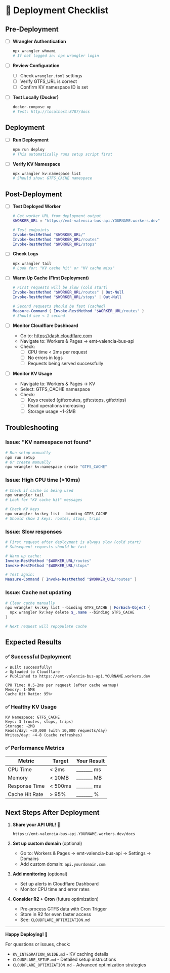 # 🚀 Deployment Checklist

## Pre-Deployment

- [ ] **Wrangler Authentication**
  ```powershell
  npx wrangler whoami
  # If not logged in: npx wrangler login
  ```

- [ ] **Review Configuration**
  - [ ] Check `wrangler.toml` settings
  - [ ] Verify GTFS_URL is correct
  - [ ] Confirm KV namespace ID is set

- [ ] **Test Locally (Docker)**
  ```powershell
  docker-compose up
  # Test: http://localhost:8787/docs
  ```

## Deployment

- [ ] **Run Deployment**
  ```powershell
  npm run deploy
  # This automatically runs setup script first
  ```

- [ ] **Verify KV Namespace**
  ```powershell
  npx wrangler kv:namespace list
  # Should show: GTFS_CACHE namespace
  ```

## Post-Deployment

- [ ] **Test Deployed Worker**
  ```powershell
  # Get worker URL from deployment output
  $WORKER_URL = "https://emt-valencia-bus-api.YOURNAME.workers.dev"
  
  # Test endpoints
  Invoke-RestMethod "$WORKER_URL/"
  Invoke-RestMethod "$WORKER_URL/routes"
  Invoke-RestMethod "$WORKER_URL/stops"
  ```

- [ ] **Check Logs**
  ```powershell
  npx wrangler tail
  # Look for: "KV cache hit" or "KV cache miss"
  ```

- [ ] **Warm Up Cache (First Deployment)**
  ```powershell
  # First requests will be slow (cold start)
  Invoke-RestMethod "$WORKER_URL/routes" | Out-Null
  Invoke-RestMethod "$WORKER_URL/stops" | Out-Null
  
  # Second requests should be fast (cached)
  Measure-Command { Invoke-RestMethod "$WORKER_URL/routes" }
  # Should see < 1 second
  ```

- [ ] **Monitor Cloudflare Dashboard**
  - Go to: https://dash.cloudflare.com
  - Navigate to: Workers & Pages → emt-valencia-bus-api
  - Check:
    - [ ] CPU time < 2ms per request
    - [ ] No errors in logs
    - [ ] Requests being served successfully

- [ ] **Monitor KV Usage**
  - Navigate to: Workers & Pages → KV
  - Select: GTFS_CACHE namespace
  - Check:
    - [ ] Keys created (gtfs:routes, gtfs:stops, gtfs:trips)
    - [ ] Read operations increasing
    - [ ] Storage usage ~1-2MB

## Troubleshooting

### Issue: "KV namespace not found"
```powershell
# Run setup manually
npm run setup
# Or create manually
npx wrangler kv:namespace create "GTFS_CACHE"
```

### Issue: High CPU time (>10ms)
```powershell
# Check if cache is being used
npx wrangler tail
# Look for "KV cache hit" messages

# Check KV keys
npx wrangler kv:key list --binding GTFS_CACHE
# Should show 3 keys: routes, stops, trips
```

### Issue: Slow responses
```powershell
# First request after deployment is always slow (cold start)
# Subsequent requests should be fast

# Warm up cache:
Invoke-RestMethod "$WORKER_URL/routes"
Invoke-RestMethod "$WORKER_URL/stops"

# Test again:
Measure-Command { Invoke-RestMethod "$WORKER_URL/routes" }
```

### Issue: Cache not updating
```powershell
# Clear cache manually
npx wrangler kv:key list --binding GTFS_CACHE | ForEach-Object {
  npx wrangler kv:key delete $_.name --binding GTFS_CACHE
}

# Next request will repopulate cache
```

## Expected Results

### ✅ Successful Deployment

```
✔ Built successfully!
✔ Uploaded to Cloudflare
✔ Published to https://emt-valencia-bus-api.YOURNAME.workers.dev

CPU Time: 0.5-2ms per request (after cache warmup)
Memory: 1-5MB
Cache Hit Ratio: 95%+
```

### ✅ Healthy KV Usage

```
KV Namespace: GTFS_CACHE
Keys: 3 (routes, stops, trips)
Storage: ~2MB
Reads/day: ~30,000 (with 10,000 requests/day)
Writes/day: ~4-8 (cache refreshes)
```

### ✅ Performance Metrics

| Metric | Target | Your Result |
|--------|--------|-------------|
| CPU Time | < 2ms | _______ ms |
| Memory | < 10MB | _______ MB |
| Response Time | < 500ms | _______ ms |
| Cache Hit Rate | > 95% | _______ % |

## Next Steps After Deployment

1. **Share your API URL!** 🎉
   ```
   https://emt-valencia-bus-api.YOURNAME.workers.dev/docs
   ```

2. **Set up custom domain** (optional)
   - Go to: Workers & Pages → emt-valencia-bus-api → Settings → Domains
   - Add custom domain: `api.yourdomain.com`

3. **Add monitoring** (optional)
   - Set up alerts in Cloudflare Dashboard
   - Monitor CPU time and error rates

4. **Consider R2 + Cron** (future optimization)
   - Pre-process GTFS data with Cron Trigger
   - Store in R2 for even faster access
   - See: `CLOUDFLARE_OPTIMIZATION.md`

---

**Happy Deploying! 🚀**

For questions or issues, check:
- `KV_INTEGRATION_GUIDE.md` - KV caching details
- `CLOUDFLARE_SETUP.md` - Detailed setup instructions
- `CLOUDFLARE_OPTIMIZATION.md` - Advanced optimization strategies
